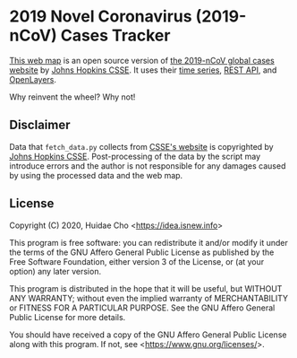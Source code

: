 # 2019 Novel Coronavirus (2019-nCoV) Cases Tracker

[This web map](https://app.isnew.info/2019-ncov) is an open source version of [the 2019-nCoV global cases website](https://gisanddata.maps.arcgis.com/apps/opsdashboard/index.html#/bda7594740fd40299423467b48e9ecf6) by [Johns Hopkins CSSE](https://systems.jhu.edu). It uses their [time series](https://docs.google.com/spreadsheets/d/1UF2pSkFTURko2OvfHWWlFpDFAr1UxCBA4JLwlSP6KFo/export?format=ods&id=1UF2pSkFTURko2OvfHWWlFpDFAr1UxCBA4JLwlSP6KFo), [REST API](https://services1.arcgis.com/0MSEUqKaxRlEPj5g/ArcGIS/rest/services/ncov_cases/FeatureServer/1/query?where=1%3D1&outFields=*&f=json), and [OpenLayers](https://openlayers.org).

Why reinvent the wheel? Why not!

## Disclaimer

Data that `fetch_data.py` collects from [CSSE's website](https://gisanddata.maps.arcgis.com/apps/opsdashboard/index.html#/bda7594740fd40299423467b48e9ecf6) is copyrighted by [Johns Hopkins CSSE](https://systems.jhu.edu). Post-processing of the data by the script may introduce errors and the author is not responsible for any damages caused by using the processed data and the web map.

## License

Copyright (C) 2020, Huidae Cho <<https://idea.isnew.info>>

This program is free software: you can redistribute it and/or modify
it under the terms of the GNU Affero General Public License as
published by the Free Software Foundation, either version 3 of the
License, or (at your option) any later version.

This program is distributed in the hope that it will be useful,
but WITHOUT ANY WARRANTY; without even the implied warranty of
MERCHANTABILITY or FITNESS FOR A PARTICULAR PURPOSE.  See the
GNU Affero General Public License for more details.

You should have received a copy of the GNU Affero General Public License
along with this program.  If not, see <<https://www.gnu.org/licenses/>>.
